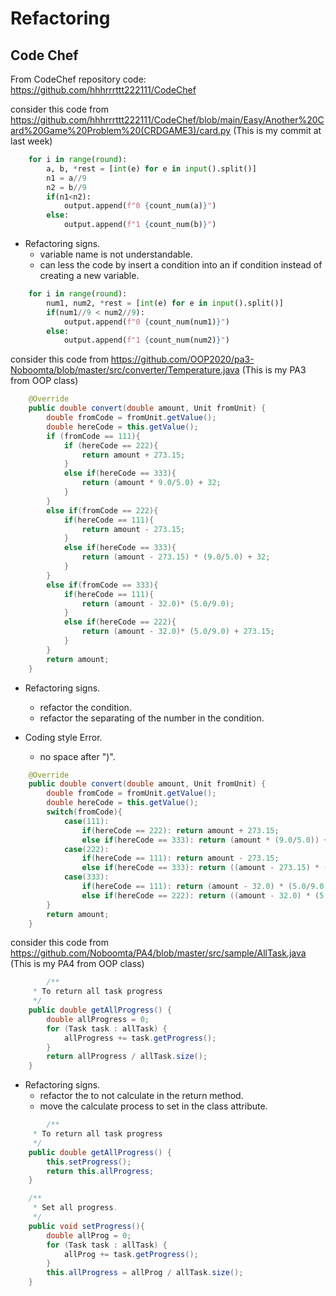 # Refactoring

## Code Chef

From CodeChef repository code: <https://github.com/hhhrrrttt222111/CodeChef>

consider this code from <https://github.com/hhhrrrttt222111/CodeChef/blob/main/Easy/Another%20Card%20Game%20Problem%20(CRDGAME3)/card.py>
(This is my commit at last week)

```python
    for i in range(round):
        a, b, *rest = [int(e) for e in input().split()]
        n1 = a//9
        n2 = b//9
        if(n1<n2):
            output.append(f"0 {count_num(a)}")
        else:
            output.append(f"1 {count_num(b)}")
```

- Refactoring signs.
  - variable name is not understandable.
  - can less the code by insert a condition into an if condition instead of creating a new variable.
  
```python
    for i in range(round):
        num1, num2, *rest = [int(e) for e in input().split()]
        if(num1//9 < num2//9):
            output.append(f"0 {count_num(num1)}")
        else:
            output.append(f"1 {count_num(num2)}")
```

consider this code from <https://github.com/OOP2020/pa3-Noboomta/blob/master/src/converter/Temperature.java>
(This is my PA3 from OOP class)

```java
    @Override
    public double convert(double amount, Unit fromUnit) {
        double fromCode = fromUnit.getValue();
        double hereCode = this.getValue();
        if (fromCode == 111){
            if (hereCode == 222){
                return amount + 273.15;
            }
            else if(hereCode == 333){
                return (amount * 9.0/5.0) + 32;
            }
        }
        else if(fromCode == 222){
            if(hereCode == 111){
                return amount - 273.15;
            }
            else if(hereCode == 333){
                return (amount - 273.15) * (9.0/5.0) + 32;
            }
        }
        else if(fromCode == 333){
            if(hereCode == 111){
                return (amount - 32.0)* (5.0/9.0);
            }
            else if(hereCode == 222){
                return (amount - 32.0)* (5.0/9.0) + 273.15;
            }
        }
        return amount;
    }
```

- Refactoring signs.
  - refactor the condition.
  - refactor the separating of the number in the condition.

- Coding style Error.
  - no space after ")".

```java
    @Override
    public double convert(double amount, Unit fromUnit) {
        double fromCode = fromUnit.getValue();
        double hereCode = this.getValue();
        switch(fromCode){
            case(111):
                if(hereCode == 222): return amount + 273.15;
                else if(hereCode == 333): return (amount * (9.0/5.0)) + 32;
            case(222):
                if(hereCode == 111): return amount - 273.15;
                else if(hereCode == 333): return ((amount - 273.15) * (9.0/5.0)) + 32;
            case(333):
                if(hereCode == 111): return (amount - 32.0) * (5.0/9.0);
                else if(hereCode == 222): return ((amount - 32.0) * (5.0/9.0)) + 273.15;
        }
        return amount;
    }
```

consider this code from <https://github.com/Noboomta/PA4/blob/master/src/sample/AllTask.java>
(This is my PA4 from OOP class)

```java
        /**
     * To return all task progress
     */
    public double getAllProgress() {
        double allProgress = 0;
        for (Task task : allTask) {
            allProgress += task.getProgress();
        }
        return allProgress / allTask.size();
    }
```

- Refactoring signs.
  - refactor the to not calculate in the return method.
  - move the calculate process to set in the class attribute.

```java
        /**
     * To return all task progress
     */
    public double getAllProgress() {
        this.setProgress();
        return this.allProgress;
    }

    /**
     * Set all progress.
     */
    public void setProgress(){
        double allProg = 0;
        for (Task task : allTask) {
            allProg += task.getProgress();
        }
        this.allProgress = allProg / allTask.size();
    }
```
